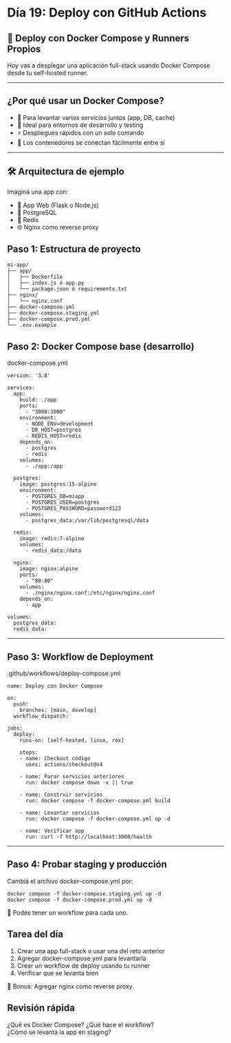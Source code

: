 # Día 19: Deploy con GitHub Actions

## 🚀 Deploy con Docker Compose y Runners Propios
Hoy vas a desplegar una aplicación full-stack usando Docker Compose desde tu self-hosted runner. 
___

##  ¿Por qué usar un Docker Compose?
- 🔁 Para levantar varios servicios juntos (app, DB, cache)
- 🧪 Ideal para entornos de desarrollo y testing
- ⚡ Despliegues rápidos con un solo comando
- 🔌 Los contenedores se conectan fácilmente entre sí
___

## 🛠️ Arquitectura de ejemplo
Imaginá una app con:
- 🐍 App Web (Flask o Node.js)
- 🐘 PostgreSQL
- 🔴 Redis
- 🌐 Nginx como reverse proxy

## Paso 1: Estructura de proyecto
```
mi-app/
├── app/
│   ├── Dockerfile
│   ├── index.js ó app.py
│   └── package.json ó requirements.txt
├── nginx/
│   └── nginx.conf
├── docker-compose.yml
├── docker-compose.staging.yml
├── docker-compose.prod.yml
└── .env.example
```

## Paso 2: Docker Compose base (desarrollo)
docker-compose.yml
```
version: '3.8'

services:
  app:
    build: ./app
    ports:
      - "3000:3000"
    environment:
      - NODE_ENV=development
      - DB_HOST=postgres
      - REDIS_HOST=redis
    depends_on:
      - postgres
      - redis
    volumes:
      - ./app:/app

  postgres:
    image: postgres:15-alpine
    environment:
      - POSTGRES_DB=miapp
      - POSTGRES_USER=postgres
      - POSTGRES_PASSWORD=password123
    volumes:
      - postgres_data:/var/lib/postgresql/data

  redis:
    image: redis:7-alpine
    volumes:
      - redis_data:/data

  nginx:
    image: nginx:alpine
    ports:
      - "80:80"
    volumes:
      - ./nginx/nginx.conf:/etc/nginx/nginx.conf
    depends_on:
      - app

volumes:
  postgres_data:
  redis_data:
```
___

## Paso 3: Workflow de Deployment
.github/workflows/deploy-compose.yml
```
name: Deploy con Docker Compose

on:
  push:
    branches: [main, develop]
  workflow_dispatch:

jobs:
  deploy:
    runs-on: [self-hosted, linux, rox]

    steps:
    - name: Checkout código
      uses: actions/checkout@v4

    - name: Parar servicios anteriores
      run: docker compose down -v || true

    - name: Construir servicios
      run: docker compose -f docker-compose.yml build

    - name: Levantar servicios
      run: docker compose -f docker-compose.yml up -d

    - name: Verificar app
      run: curl -f http://localhost:3000/health
```
___

## Paso 4: Probar staging y producción
Cambiá el archivo docker-compose.yml por:
```
docker compose -f docker-compose.staging.yml up -d
docker compose -f docker-compose.prod.yml up -d
```
📌 Podés tener un workflow para cada uno.

## Tarea del día
1. Crear una app full-stack o usar una del reto anterior
2. Agregar docker-compose.yml para levantarla
3. Crear un workflow de deploy usando tu runner
4. Verificar que se levanta bien

🎁 Bonus: Agregar nginx como reverse proxy.

## Revisión rápida
¿Qué es Docker Compose?	
¿Qué hace el workflow?	
¿Cómo se levanta la app en staging?	